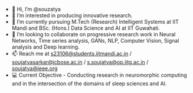 - 👋 Hi, I’m @souzatya
- 👀 I’m interested in producing innovative research.
- 🌱 I’m currently pursuing M.Tech (Research) Intelligent Systems at IIT Mandi and BSc. (Hons.) Data Science and AI at IIT Guwahati.
- 💞️ I’m looking to collaborate on progressive research work in Neural Networks, Time series analysis, GANs, NLP, Computer Vision, Signal analysis and Deep learning.
- 📫 Reach me at s23106@students.iitmandi.ac.in / soujatyasarkar@jcbose.ac.in / s.soujatya@op.iitg.ac.in / soujatya@ieee.org
- 💻 Current Objective - Conducting research in neuromorphic computing and in the intersection of the domains of sleep sciences and AI.

<!---
souzatya/souzatya is a ✨ special ✨ repository because its `README.md` (this file) appears on your GitHub profile.
You can click the Preview link to take a look at your changes.
--->
